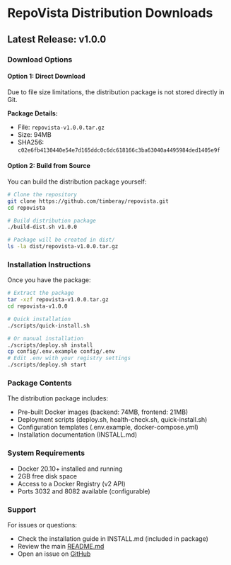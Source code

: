 # RepoVista Distribution Downloads

## Latest Release: v1.0.0

### Download Options

#### Option 1: Direct Download
Due to file size limitations, the distribution package is not stored directly in Git.

**Package Details:**
- File: `repovista-v1.0.0.tar.gz`
- Size: 94MB
- SHA256: `c02e6fb4130440e54e7d165ddc0c6dc618166c3ba63040a4495984ded1405e9f`

#### Option 2: Build from Source
You can build the distribution package yourself:

```bash
# Clone the repository
git clone https://github.com/timberay/repovista.git
cd repovista

# Build distribution package
./build-dist.sh v1.0.0

# Package will be created in dist/
ls -la dist/repovista-v1.0.0.tar.gz
```

### Installation Instructions

Once you have the package:

```bash
# Extract the package
tar -xzf repovista-v1.0.0.tar.gz
cd repovista-v1.0.0

# Quick installation
./scripts/quick-install.sh

# Or manual installation
./scripts/deploy.sh install
cp config/.env.example config/.env
# Edit .env with your registry settings
./scripts/deploy.sh start
```

### Package Contents

The distribution package includes:
- Pre-built Docker images (backend: 74MB, frontend: 21MB)
- Deployment scripts (deploy.sh, health-check.sh, quick-install.sh)
- Configuration templates (.env.example, docker-compose.yml)
- Installation documentation (INSTALL.md)

### System Requirements

- Docker 20.10+ installed and running
- 2GB free disk space
- Access to a Docker Registry (v2 API)
- Ports 3032 and 8082 available (configurable)

### Support

For issues or questions:
- Check the installation guide in INSTALL.md (included in package)
- Review the main [README.md](../README.md)
- Open an issue on [GitHub](https://github.com/timberay/repovista/issues)